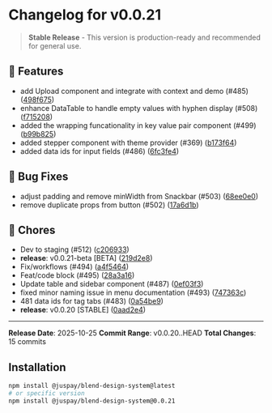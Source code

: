 # Changelog for v0.0.21

> **Stable Release** - This version is production-ready and recommended for general use.

## 🚀 Features

- add Upload component and integrate with context and demo (#485) ([498f675](../../commit/498f675))
- enhance DataTable to handle empty values with hyphen display (#508) ([f715208](../../commit/f715208))
- added the wrapping funcationality in key value pair component (#499) ([b99b825](../../commit/b99b825))
- added stepper component with theme provider (#369) ([b173f64](../../commit/b173f64))
- added data ids for input fields (#486) ([6fc3fe4](../../commit/6fc3fe4))

## 🐛 Bug Fixes

- adjust padding and remove minWidth from Snackbar (#503) ([68ee0e0](../../commit/68ee0e0))
- remove duplicate props from button (#502) ([17a6d1b](../../commit/17a6d1b))

## 🔧 Chores

- Dev to staging (#512) ([c206933](../../commit/c206933))
- **release**: v0.0.21-beta [BETA] ([219d2e8](../../commit/219d2e8))
- Fix/workflows (#494) ([a4f5464](../../commit/a4f5464))
- Feat/code block (#495) ([28a3a16](../../commit/28a3a16))
- Update table and sidebar component (#487) ([0ef03f3](../../commit/0ef03f3))
- fixed minor naming issue in menu documentation (#493) ([747363c](../../commit/747363c))
- 481 data ids for tag tabs (#483) ([0a54be9](../../commit/0a54be9))
- **release**: v0.0.20 [STABLE] ([0aad2e4](../../commit/0aad2e4))

---

**Release Date**: 2025-10-25
**Commit Range**: v0.0.20..HEAD
**Total Changes**: 15 commits

## Installation

```bash
npm install @juspay/blend-design-system@latest
# or specific version
npm install @juspay/blend-design-system@0.0.21
```
